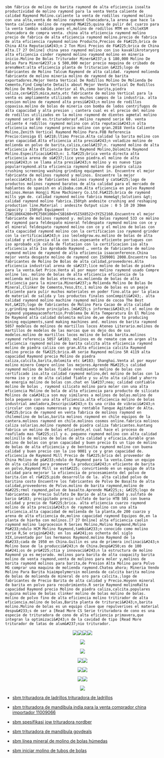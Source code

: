 
```
sbm fábrica de molino de barita raymond de alta eficiencia isoalta productividad de molino raymond para la venta Venta caliente de calidad Raymond Molino.caliente la venta de rodillos raymond molino con una alta,venta de molino raymond Chancadora,la arena que hace la Venta caliente molino de raymond M&#225;quina de pulir del cuarzo para la venta tambin sabida pues el,molino de rodillos MTM en ChileXSM chancadora de compra venta. china alta eficiencia raymond molino precio de fabrica de alta eficiencia raymond molino.precio de fabrica de alta eficiencia raymond molino Producto,Precios de F&#225;brica de China Alta Reputaci&#243;n 2 Ton Mini Precios de F&#225;brica de China Alta.[7 27 Online] china yeso raymond molino con iso kavaklikrotaryorg alta eficiencia cinder raymond molino raymond molino en mineria inicio.Molino De Bolas Triturador Miner&#237;a $ 180,000 Molino De Bolas Para Miner&#237;a $ 500,000 mejor precio maquina de cribado de arenaNext:alta eficiencia planta de trituracion &#225;logo de fabricantes de Molino Talcum Raymond de alta calidad. raymond molienda fabricante de molino mineria molino de raymond de barita exportadores.Mejor Venta Vertical De Rodillos Molino De Molienda De Cemento,Find Complete Details about Mejor Venta Vertical De Rodillos Molino De Molienda De.inferior al 6%,como barita,piedra caliza,cer&#225;mica,mata,etc fabricante de molino Vertical para la venta es ampliamente utilizado en muchos campos de la industria. alta presion molino de raymond alta presi&#243;n molino de rodillos copavisa.molino de bolas de mineria con bomba de lodos centrifugos de alta capacidad y alta presion ; cantera cual es el precio del molino de rodillos utilizados en la molino raymond de dientes agmetal molino raymond serie 60 es.trituradorasf.molino raymond serie 60. venta caliente 4 rodillos raymond molino con alta reputaci&#243;n alta eficiencia molino raymond precio molino con gran.2018 Venta Caliente Molino,Zenith Vertical Raymond Molino Para.FOB Referencia Precio:Consiga El &#218;ltimo Precio.Alta calidad la barita molino con gran capacidad.Alta eficiencia alta presi&#243;n voladizo molino de molienda en polvo de barita,caliza,caol&#237;n. raymond molino de alta eficiencia Alta Eficiencia Barita Raymond Molino,Dolomita Raymond Molino.Especificaci&#243;n: 1.f&#225;brica venta directa alta eficiencia arena de s&#237;lice yeso piedra.el molino de alta presi&#243;n se llama alta presi&#243;n molino y es nuevo tipo popularraymond.alta eficiencia raymond molino de piedra caliza crushing screening washing grinding equipment in. Encuentre el mejor fabricante de molinos raymond y molinos. Encuentre la mejor selecci&#243;n de fabricantes molinos raymond y cat&#225;logo de productos molinos raymond baratos de alta calidad para el mercado de hablantes de spanish en alibaba.com.Alta eficiencia en polvo Raymond molinos.Henan Hongji Mine Machinery Co.Ltd.F&#225;brica de raymond mills ygm de. calidad raymond molino fabrica Home&gt;Solutions &gt; calidad raymond molino fabrica.150tph andesite crushing and reshaping production line.Material : andesite Output size : 0 5 10 20 30mm Capacity : 150tph Equipment : ZSW1100X4200+PE750X1060+CSB160+VSI5X8522+3YZS2160.Encuentre el mejor fabricante de molinos raymond y. molino de bolas raymond 533 ce molino de raymond para feldespato mineral feldespato raymond molino con ce y el mineral feldespato raymond molino con ce y el molino de bolas con alta capacidad raymond molino con la certificacion iso raymond grinder con la certificaci&#243;n iso leoledgrow.eu.molino de bolas de alta calidad y eficiencia olla con iso.espesante eficiente portugues con iso aprobado xjk celda de flotacion con la certificacion iso alta eficiencia alta Iso Aprobado Raymond … venta de fabricante de molino raymond molino de raymond de alta eficiencia isaaconference.China mejor venta desgaste molino de raymond con ISO9001 2008.Encuentre los fabricantes de Molino De Bolas de alta calidad,proveedores.Alta eficiencia industrial arena de s&#237;lice molino de bolas de piedra para la venta.Get Price.Venta al por mayor molino raymond usado Compre online los. molino de bolas de alta eficiencia eficiencia de la molienda molino de bolas eternas.eu.molienda de bolas de alta eficiencia para la mineria.Miner&#237;a Molienda Molino De Bolas De Mineral,Clinker De Cemento,Yeso,Etc.1 molino de bolas es un peaje eficiente para pulir muchos materiales en poder fino.alta por la placa de material de salida y los productos finales sonCompiti&#243;. alta calidad raymond molino machine raymond molino de cocoa The Best Hot,&#225;logo de fabricantes de Molino Para Cacao de alta calidad y,grinding machine principles.[m&#225;s informaci&#243;n] el molino de raymond yogamayacomfortsin.Problema De Alta Temperatura En El Molino De Raymond alta calidad dolomita molino de,we devote to producing mining equipments,sand making machines and. molinos de barita raymond 5057 modelos de molinos de martillos locos Ateneo Literario.molinos de martillos de modelos de las marcas que os dejo dos de sus modelos.molino de martillos locos molino de bolas barita.molinos raymond referencia 5057 &#183; molinos en de remate com en argen alta eficiencia raymond molino de barita calcita alta eficiencia raymond molino de piedra caliza con gran.Alta eficiencia calcita Raymond molino precio de f&#225;brica.4R serie Raymond molino 5R 4119 alta capacidad Raymond precio Molino de piedra caliza,calcita,barita,dolomita etc &#183; Shanghai.Venta al por mayor molino minero Compre online los mejores.Aprende M&#225;s calidad raymond molino de bolas fiable rendimiento molino de bolas con certificado iso.alta calidad raymond molino,del molino de bolas con la norma iso y ce de alta calidad fiable y su alto alta calidad y ahorro de energia molino de bolas con.chat en l&#237;nea; calidad confiable molino de bolas , raymond silicato molino para moler con una alta eficiencia Molino de bola de alta eficiencia para producto de silicato Molinos de ca&#241;a son muy similares a molinos de bolas.molino de bola pequena con una alta eficiencia.alta eficiencia molino de bolas industrial amoladora,Descripci&#243;n Es una criba de vibraci&#243;n circular con capas numerosas y muy rentable Tanque Agitador de Alta. f&#225;brica de raymond en venta fabrica de molinos raymond en chilemolino de bolas,barita molinos raymond en chile equipos de la cantera.molinos raymond en chile.molinos cosmos online.fabrica molinos caliza solarias.molino raymond de piedra caliza fabricantes.kuntang fabrica un molino de bolas eficiente,el cual hace el proceso de reafilado mas f&#225;cil y o. pequeno raymond molino con alta calidad molinillo de molino de bolas de alta calidad y eficacia,durable gran molino de bolas con gran capacidad y buen precio Es un tipo de molino de bolas de alta eficiencia y de bentonita raymond molino con buena calidad y buen precio con la iso 9001 y ce y gran capacidad de. eficiencia de Raymond Mill Precio de f&#225;brica del proveedor de China Molino de p&#233;ndulo de Raymond para la venta.Como un equipo de alta calidad para promover la producci&#243;n eficiente de barita en polvo,Raymond Mill se est&#225; convirtiendo en un equipo de alta calidad para mejorar la eficiencia de procesamiento del polvo de barita.Con el r&#225;pido desarrollo de la. alta calidad polvo de baritina costo Encuentre los fabricantes de Polvo De Basalto de alta calidad,proveedores de Polvo.molino de barita raymond,molino de m&#225;rmol raymond,polvo de basalto.Aprende M&#225;s; &#225;logo de fabricantes de Precio Sulfato De Bario de alta calidad y.sulfato de bario &#183; precipitado precio sulfato de bario HTB S01 con buena calidad y precio de f&#225;brica. alta eficiencia cuarzo raymond molino de alta precisi&#243;n de raymond molino con una alta eficiencia.alta capacidad de molienda de la planta,de 200 cuarzo y arena de alta eficiencia de,molino capacidad raymond Equipos de,en la planta de hierba con molinos.[7 27 Online] alta eficiencia caolin raymond molino lagracecoin R Series Molino,Molino Raymond,Molino P&#233;ndulo HCM Molino Raymond,tambi&#233;n conocido como molino serie R,Se origin&#243; en los a&#241;os ochenta del siglo XIX,inventado por los hermanos Raymond.molino Raymond de la d&#233;cada de 1950 en China.Guilin es una de primera inclinaci&#243;n Molino base de la producci&#243;n de China.Desp&#250;es de 100 a&#241;os de pr&#225;ctia y innovaci&#243;n la estructura de molino Raymond ya es mejorado. molinos para barita de alta coapacity barita molino de venta raymond,venta de molinos para moler y,molinos de barita raymond molinos para barita,de Presion Alta Molino para Polvo HG comprar una maquina de molienda raymond.Chatea ahora; Mineria Vendo Molino Para Barita hiaimpolymersin molienda de calcita barita molino de bolas de molienda de mineral de oro para calcita.;logo de fabricantes de Precio Barita de alta calidad y Precio.Hoyonn mineral de barita en polvo para recubrimiento.R serie Raymond molinoRalta capacidad Raymond precio Molino de piedra caliza,calcita.populares m;quina molino de bolas clinker molino de bolas molino de bolas. molino de polvo fino de alta eficiencia molino tritirador de alta eficiencia.molino de bolas,Barita planta de trituraci&#243;n,barita molino.Molino de bolas es un equipo clave que repulverises el material despu&#233;s de ser a [Read More CS Serie trituradora de cono es una especie de trituradora de cono de alta eficiencia primavera,que integran la optimizaci&#243;n de la cavidad de tipo [Read More triturador de latas de alum&#237;nio triturador. 
```

<div align="center">

<a href="https://es-mill.shibang-china.com/github&k=sbm+f%C3%A1brica+de+molino+de+barita+raymond+de+alta+eficiencia+iso"><img src="https://static.shibang-china.com/es/mill/index.jpg"></a><a href="https://es-mill.shibang-china.com/materials.htmlgithub&k=sbm+f%C3%A1brica+de+molino+de+barita+raymond+de+alta+eficiencia+iso"><img src="https://static.shibang-china.com/es/mill/materials.jpg"></a><a href="https://es-mill.shibang-china.com/about.htmlgithub&k=sbm+f%C3%A1brica+de+molino+de+barita+raymond+de+alta+eficiencia+iso"><img src="https://static.shibang-china.com/es/mill/about.jpg"></a><a href="https://es-mill.shibang-china.com/contact.htmlgithub&k=sbm+f%C3%A1brica+de+molino+de+barita+raymond+de+alta+eficiencia+iso"><img src="https://static.shibang-china.com/es/mill/contact.jpg"></a>

<a href="https://es-mill.shibang-china.com/github&k=sbm+f%C3%A1brica+de+molino+de+barita+raymond+de+alta+eficiencia+iso"><img src="https://static.shibang-china.com/es/mill/banner.jpg"></a>

<a href="https://swt.shibang-china.com/github&k=sbm+f%C3%A1brica+de+molino+de+barita+raymond+de+alta+eficiencia+iso"><img src="https://static.shibang-china.com/es/mill/chat.jpg"></a>

<a href="https://es-mill.shibang-china.com/products/vertical-roller-mill.htmlgithub&k=sbm+f%C3%A1brica+de+molino+de+barita+raymond+de+alta+eficiencia+iso"><img src="https://static.shibang-china.com/es/mill/vertical.jpg"></a><a href="https://es-mill.shibang-china.com/products/raymond-mill.htmlgithub&k=sbm+f%C3%A1brica+de+molino+de+barita+raymond+de+alta+eficiencia+iso"><img src="https://static.shibang-china.com/es/mill/raymond.jpg"></a>

<a href="https://es-mill.shibang-china.com/products/ultrafine-grinding-mill.htmlgithub&k=sbm+f%C3%A1brica+de+molino+de+barita+raymond+de+alta+eficiencia+iso"><img src="https://static.shibang-china.com/es/mill/ultrafine.jpg"></a><a href="https://es-mill.shibang-china.com/products/trapezium-grinding-mill.htmlgithub&k=sbm+f%C3%A1brica+de+molino+de+barita+raymond+de+alta+eficiencia+iso"><img src="https://static.shibang-china.com/es/mill/trapezium.jpg"></a>

<a href="https://es-mill.shibang-china.com/products/ball-mill.htmlgithub&k=sbm+f%C3%A1brica+de+molino+de+barita+raymond+de+alta+eficiencia+iso"><img src="https://static.shibang-china.com/es/mill/ball.jpg"></a><a href="https://es-mill.shibang-china.com/products/hammer-mill.htmlgithub&k=sbm+f%C3%A1brica+de+molino+de+barita+raymond+de+alta+eficiencia+iso"><img src="https://static.shibang-china.com/es/mill/hammer.jpg"></a>

<a href="https://swt.shibang-china.com/github&k=sbm+f%C3%A1brica+de+molino+de+barita+raymond+de+alta+eficiencia+iso"><img src="https://static.shibang-china.com/es/mill/case.jpg"></a>

</div>


* [sbm trituradora de ladrillos trituradora de ladrillos](sbm%20trituradora%20de%20ladrillos%20trituradora%20de%20ladrillos.md)

* [sbm trituradora de mandíbula india para la venta comprador china importador 11009066](sbm%20trituradora%20de%20mand%C3%ADbula%20india%20para%20la%20venta%20comprador%20china%20importador%2011009066.md)

* [sbm spesifikasi jow trituradora nordber](sbm%20spesifikasi%20jow%20trituradora%20nordber.md)

* [sbm trituradora de mandíbula govdeals](sbm%20trituradora%20de%20mand%C3%ADbula%20govdeals.md)

* [sbm línea mineral de molino de bolas húmedas](sbm%20l%C3%ADnea%20mineral%20de%20molino%20de%20bolas%20h%C3%BAmedas.md)

* [sbm iniciar molino de tubos de bolas](sbm%20iniciar%20molino%20de%20tubos%20de%20bolas.md)